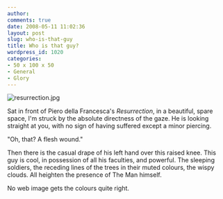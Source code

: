```yaml
---
author:
comments: true
date: 2008-05-11 11:02:36
layout: post
slug: who-is-that-guy
title: Who is that guy?
wordpress_id: 1020
categories:
- 50 x 100 x 50
- General
- Glory
---
```


![resurrection.jpg](/uploads/2008/05/resurrection.jpg)

Sat in front of Piero della Francesca's _Resurrection_, in a beautiful, spare space, I'm struck by the absolute directness of the gaze. He is looking straight at you, with no sign of having suffered except a minor piercing.

"Oh, that? A flesh wound."

Then there is the casual drape of his left hand over this raised knee. This guy is cool, in possession of all his faculties, and powerful. The sleeping soldiers, the receding lines of the trees in their muted colours, the wispy clouds. All heighten the presence of The Man himself.

No web image gets the colours quite right.

